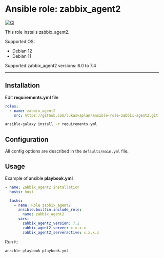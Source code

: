 # Ansible role: zabbix_agent2

[![CI](https://github.com/lukaskaplan/ansible-role-zabbix-agent2/actions/workflows/ci.yml/badge.svg)](https://github.com/lukaskaplan/ansible-role-zabbix-agent2/actions/workflows/ci.yml)

This role installs zabbix_agent2.

Supported OS:
 - Debian 12
 - Debian 11

Supported zabbix_agent2 versions: 6.0 to 7.4

---

## Installation

Edit **requirements.yml** file:

```yaml
roles:
  - name: zabbix_agent2
    src: https://github.com/lukaskaplan/ansible-role-zabbix-agent2.git
```

```bash
ansible-galaxy install -r requirements.yml
```

## Configuration

All config options are described in the `defaults/main.yml` file.

## Usage

Example of ansible **playbook.yml**

```yaml
- name: Zabbix_agent2 installation
  hosts: host

  tasks:
    - name: Role zabbix_agent2
      ansible.builtin.include_role:
        name: zabbix_agent2
      vars:
        zabbix_agent2_version: 7.2
        zabbix_agent2_server: x.x.x.x
        zabbix_agent2_serveractive: x.x.x.x
```

Run it:

```bash
ansible-playbook playbook.yml
```